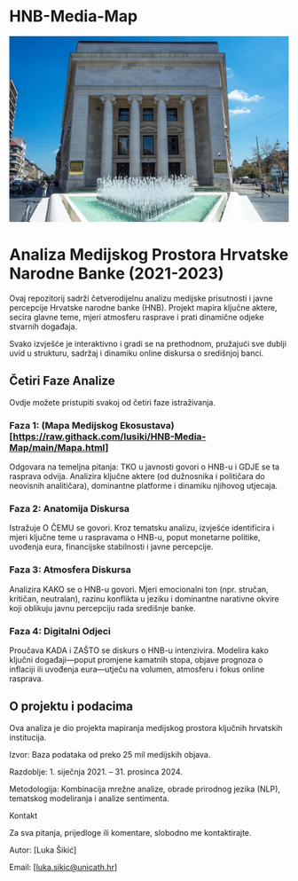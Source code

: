 # HNB-Media-Map

![](photo.jpg)




# Analiza Medijskog Prostora Hrvatske Narodne Banke (2021-2023)

Ovaj repozitorij sadrži četverodijelnu analizu medijske prisutnosti i javne percepcije Hrvatske narodne banke (HNB). Projekt mapira ključne aktere, secira glavne teme, mjeri atmosferu rasprave i prati dinamične odjeke stvarnih događaja.

Svako izvješće je interaktivno i gradi se na prethodnom, pružajući sve dublji uvid u strukturu, sadržaj i dinamiku online diskursa o središnjoj banci.

## Četiri Faze Analize

Ovdje možete pristupiti svakoj od četiri faze istraživanja.

### Faza 1: (Mapa Medijskog Ekosustava)[https://raw.githack.com/lusiki/HNB-Media-Map/main/Mapa.html]

  Odgovara na temeljna pitanja: TKO u javnosti govori o HNB-u i GDJE se ta rasprava odvija. Analizira ključne aktere (od dužnosnika i političara do neovisnih analitičara), dominantne platforme i dinamiku njihovog utjecaja.

### Faza 2: Anatomija Diskursa

  Istražuje O ČEMU se govori. Kroz tematsku analizu, izvješće identificira i mjeri ključne teme u raspravama o HNB-u, poput monetarne politike, uvođenja eura, financijske stabilnosti i javne percepcije.

### Faza 3: Atmosfera Diskursa

  Analizira KAKO se o HNB-u govori. Mjeri emocionalni ton (npr. stručan, kritičan, neutralan), razinu konflikta u jeziku i dominantne narativne okvire koji oblikuju javnu percepciju rada središnje banke.

### Faza 4: Digitalni Odjeci

  Proučava KADA i ZAŠTO se diskurs o HNB-u intenzivira. Modelira kako ključni događaji—poput promjene kamatnih stopa, objave prognoza o inflaciji ili uvođenja eura—utječu na volumen, atmosferu i fokus online rasprava.





## O projektu i podacima

Ova analiza je dio projekta mapiranja medijskog prostora ključnih hrvatskih institucija.

  Izvor: Baza podataka od preko 25 mil medijskih objava.

  Razdoblje: 1. siječnja 2021. – 31. prosinca 2024.

  Metodologija: Kombinacija mrežne analize, obrade prirodnog jezika (NLP), tematskog modeliranja i analize sentimenta.
    
    
    
Kontakt

Za sva pitanja, prijedloge ili komentare, slobodno me kontaktirajte.

  Autor: [Luka Šikić]

  Email: [luka.sikic@unicath.hr]